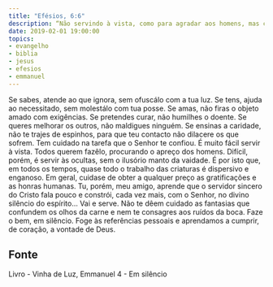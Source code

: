 ```yaml
---
title: "Efésios, 6:6"
description: “Não servindo à vista, como para agradar aos homens, mas como servos do Cristo, fazendo de coração a vontade de Deus.” - Paulo
date: 2019-02-01 19:00:00
topics: 
- evangelho
- biblia
- jesus
- efesios
- emmanuel
---
```


Se sabes, atende ao que ignora, sem ofuscá­lo com a tua luz.
Se tens, ajuda ao necessitado, sem molestá­lo com tua posse.
Se amas, não firas o objeto amado com exigências.
Se pretendes curar, não humilhes o doente.
Se queres melhorar os outros, não maldigues ninguém.
Se ensinas a caridade, não te trajes de espinhos, para que teu contacto não
dilacere os que sofrem.
Tem cuidado na tarefa que o Senhor te confiou.
É muito fácil servir à vista. Todos querem fazê­lo, procurando o apreço dos
homens.
Difícil, porém, é servir às ocultas, sem o ilusório manto da vaidade.
É por isto que, em todos os tempos, quase todo o trabalho das criaturas é
dispersivo e enganoso. Em geral, cuida­se de obter a qualquer preço as gratificações
e as honras humanas.
Tu, porém, meu amigo, aprende que o servidor sincero do Cristo fala pouco
e constrói, cada vez mais, com o Senhor, no divino silêncio do espírito...
Vai e serve.
Não te dêem cuidado as fantasias que confundem os olhos da carne e nem
te consagres aos ruídos da boca.
Faze o bem, em silêncio.
Foge às referências pessoais e aprendamos a cumprir, de coração, a vontade
de Deus.




## Fonte
Livro - Vinha de Luz, Emmanuel
4 - Em silêncio
